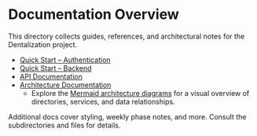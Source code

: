 # Documentation Overview

This directory collects guides, references, and architectural notes for the Dentalization project.

- [Quick Start – Authentication](./QUICK_START_AUTHENTICATION.md)
- [Quick Start – Backend](./QUICK_START_BACKEND.md)
- [API Documentation](./API_DOCUMENTATION.md)
- [Architecture Documentation](./architecture/README.md)
  - Explore the [Mermaid architecture diagrams](./architecture/10-mermaid-diagrams.md) for a visual overview of directories, services, and data relationships.

Additional docs cover styling, weekly phase notes, and more. Consult the subdirectories and files for details.
